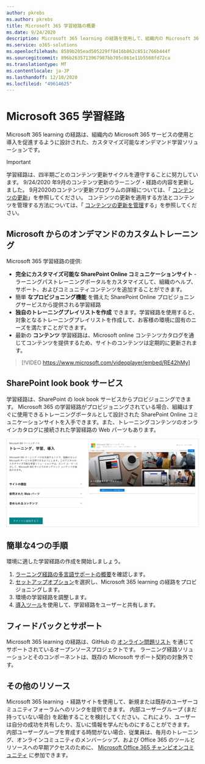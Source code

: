 ```yaml
---
author: pkrebs
ms.author: pkrebs
title: Microsoft 365 学習経路の概要
ms.date: 9/24/2020
description: Microsoft 365 learning の経路を使用して、組織内の Microsoft 365 サービスの使用を促進する方法について説明します。 ラーニング経路には、カスタム SharePoint Online web パーツと、Microsoft 365 テナントに簡単にプロビジョニングできる最新の SharePoint Online コミュニケーショントレーニングサイトが含まれています。
ms.service: o365-solutions
ms.openlocfilehash: 8589b205ead505229ff8416b862c851c766b444f
ms.sourcegitcommit: 896b2635713967987bb705c861e11b5568fd72ca
ms.translationtype: MT
ms.contentlocale: ja-JP
ms.lasthandoff: 12/10/2020
ms.locfileid: "49614625"
---
```

# <a name="microsoft-365-learning-pathways"></a>Microsoft 365 学習経路 
Microsoft 365 learning の経路は、組織内の Microsoft 365 サービスの使用と導入を促進するように設計された、カスタマイズ可能なオンデマンド学習ソリューションです。    

> [!IMPORTANT]
> 学習経路は、四半期ごとのコンテンツ更新サイクルを遵守することに努力しています。 9/24/2020 年9月のコンテンツ更新のラーニング・経路の内容を更新しました。 9月2020のコンテンツ更新プログラムの詳細については、「 [コンテンツの更新](custom_contentupdates.md)」を参照してください。 コンテンツの更新を適用する方法とコンテンツを管理する方法については、「 [コンテンツの更新を管理](custom_contentupdatesmanage.md)する」を参照してください。  

## <a name="on-demand-custom-training-from-microsoft"></a>Microsoft からのオンデマンドのカスタムトレーニング

Microsoft 365 学習経路の提供:

- **完全にカスタマイズ可能な SharePoint Online コミュニケーションサイト** -ラーニングパストレーニングポータルをカスタマイズして、組織のヘルプ、サポート、およびコミュニティコンテンツを追加することができます。
- 簡単 **なプロビジョニング機能** を備えた SharePoint Online プロビジョニングサービスから提供される学習経路
- **独自のトレーニングプレイリストを作成** できます。学習経路を使用すると、対象となるトレーニングプレイリストを作成して、お客様の環境に固有のニーズを満たすことができます。
- 最新の **コンテンツ** 学習経路は、Microsoft online コンテンツカタログを通じてコンテンツを提供するため、サイトのコンテンツは定期的に更新されます。

> [!VIDEO https://www.microsoft.com/videoplayer/embed/RE42hMy]

## <a name="sharepoint-look-book-service"></a>SharePoint look book サービス
学習経路は、SharePoint の look book サービスからプロビジョニングできます。 Microsoft 365 の学習経路がプロビジョニングされている場合、組織はすぐに使用できるトレーニングポータルとして設計された SharePoint Online コミュニケーションサイトを入手できます。また、トレーニングコンテンツのオンラインカタログに接続された学習経路の Web パーツもあります。 

![SharePoint look book の準備ページ](media/cg-provision.png)

## <a name="4-easy-steps"></a>簡単な4つの手順
環境に適した学習経路の作成を開始しましょう。
1. [ラーニング経路の多言語サポートの概要](custom_overview_ml.md)を確認します。 
2. [セットアップオプション](custom_setupoptions.md)を選択し、Microsoft 365 learning の経路をプロビジョニングします。  
3. 環境の学習経路を調整します。
4. [導入ツール](driveadoption.md)を使用して、学習経路をユーザーと共有します。

## <a name="feedback-and-support"></a>フィードバックとサポート

Microsoft 365 learning の経路は、GitHub の [オンライン問題リスト](https://aka.ms/CustomLearningHelp) を通じてサポートされているオープンソースプロジェクトです。 ラーニング経路ソリューションとそのコンポーネントは、既存の Microsoft サポート契約の対象外です。  

## <a name="additional-resources"></a>その他のリソース
Microsoft 365 learning ・経路サイトを使用して、新規または既存のユーザーコミュニティフォーラムへのリンクを提供できます。 内部ユーザーグループ (まだ持っていない場合) を起動することを検討してください。これにより、ユーザーは自分の成功を共有したり、互いに情報を学んだものにすることができます。  内部ユーザーグループを育成する時間がない場合、従業員は、毎月のトレーニング、オンラインコミュニティのメンバーシップ、および Office 365 のツールとリソースへの早期アクセスのために、 [Microsoft Office 365 チャンピオンコミュニティ](https://aka.ms/O365Champions) に参加できます。